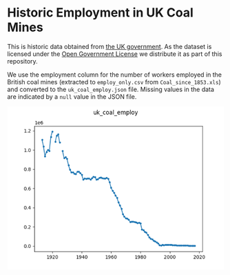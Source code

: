 # Historic Employment in UK Coal Mines

This is historic data obtained from [the UK 
government](https://www.gov.uk/government/statistical-data-sets/historical-coal-data-coal-production-availability-and-consumption). 
As the dataset is licensed under the [Open Government 
License](https://www.nationalarchives.gov.uk/doc/open-government-licence/version/3/) 
we distribute it as part of this repository.

We use the employment column for the number of workers employed in the British 
coal mines (extracted to ``employ_only.csv`` from ``Coal_since_1853.xls``) and 
converted to the ``uk_coal_employ.json`` file. Missing values in the data are 
indicated by a ``null`` value in the JSON file.

![Plot of uk_coal_employ dataset](./uk_coal_employ.png)
